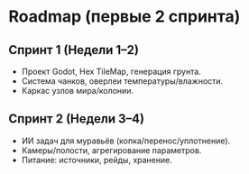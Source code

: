 # Roadmap (первые 2 спринта)

## Спринт 1 (Недели 1–2)
- Проект Godot, Hex TileMap, генерация грунта.
- Система чанков, оверлеи температуры/влажности.
- Каркас узлов мира/колонии.

## Спринт 2 (Недели 3–4)
- ИИ задач для муравьёв (копка/перенос/уплотнение).
- Камеры/полости, агрегирование параметров.
- Питание: источники, рейды, хранение.
